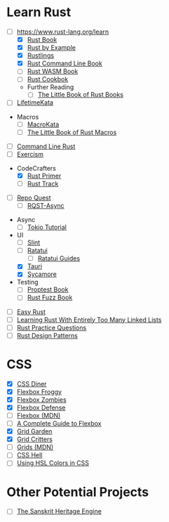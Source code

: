 # Learn Rust
 - [ ] https://www.rust-lang.org/learn
   - [x] [Rust Book](https://doc.rust-lang.org/book/)
   - [x] [Rust by Example](https://doc.rust-lang.org/rust-by-example/)
   - [x] [Rustlings](https://github.com/rust-lang/rustlings/)
   - [x] [Rust Command Line Book](https://rust-cli.github.io/book/index.html)
   - [ ] [Rust WASM Book](https://rustwasm.github.io/docs/book/)
   - [ ] [Rust Cookbok](https://rust-lang-nursery.github.io/rust-cookbook/)
   - Further Reading
     - [ ] [The Little Book of Rust Books](https://lborb.github.io/book/title-page.html)
 - [ ] [LifetimeKata](https://tfpk.github.io/lifetimekata/)
 - Macros
   - [ ] [MacroKata](https://github.com/tfpk/macrokata)
   - [ ] [The Little Book of Rust Macros](https://veykril.github.io/tlborm/)
 - [ ] [Command Line Rust](https://github.com/kyclark/command-line-rust)
 - [ ] [Exercism](https://exercism.org/tracks/rust)
 - CodeCrafters
   - [x] [Rust Primer](https://app.codecrafters.io/collections/rust-primer)
   - [ ] [Rust Track](https://app.codecrafters.io/tracks/rust)
 - [ ] [Repo Quest](https://github.com/cognitive-engineering-lab/repo-quest)
   - [ ] [RQST-Async](https://github.com/cognitive-engineering-lab/rqst-async/)
 - Async
   - [ ] [Tokio Tutorial](https://tokio.rs/tokio/tutorial)
 - UI
   - [ ] [Slint](https://docs.slint.dev/latest/docs/slint/)
   - [ ] [Ratatui](https://ratatui.rs/)
     - [ ] [Ratatui Guides](https://ratatui.rs/tutorials/hello-world/)
   - [x] [Tauri](https://beta.tauri.app/guides/)
   - [x] [Sycamore](https://sycamore-rs.netlify.app/docs/getting_started/installation)
 - Testing
   - [ ] [Proptest Book](https://proptest-rs.github.io/proptest/intro.html)
   - [ ] [Rust Fuzz Book](https://rust-fuzz.github.io/book/introduction.html)
 - [ ] [Easy Rust](https://dhghomon.github.io/easy_rust/Chapter_1.html)
 - [ ] [Learning Rust With Entirely Too Many Linked Lists](https://rust-unofficial.github.io/too-many-lists/index.html)
 - [ ] [Rust Practice Questions](https://rust-unofficial.github.io/rust-practise-questions/)
 - [ ] [Rust Design Patterns](https://rust-unofficial.github.io/patterns/)

# CSS
 - [x] [CSS Diner](https://flukeout.github.io/)
 - [x] [Flexbox Froggy](https://codepip.com/games/flexbox-froggy/)
 - [x] [Flexbox Zombies](https://mastery.games/flexboxzombies/)
 - [x] [Flexbox Defense](http://www.flexboxdefense.com/)
 - [ ] [Flexbox (MDN)](https://developer.mozilla.org/en-US/docs/Learn/CSS/CSS_layout/Flexbox)
 - [ ] [A Complete Guide to Flexbox](https://css-tricks.com/snippets/css/a-guide-to-flexbox/)
 - [x] [Grid Garden](https://codepip.com/games/grid-garden/)
 - [x] [Grid Critters](https://mastery.games/gridcritters/)
 - [ ] [Grids (MDN)](https://developer.mozilla.org/en-US/docs/Learn/CSS/CSS_layout/Grids)
 - [ ] [CSS Hell](https://csshell.dev/)
 - [ ] [Using HSL Colors in CSS](https://www.smashingmagazine.com/2021/07/hsl-colors-css/)

# Other Potential Projects
 - [ ] [The Sanskrit Heritage Engine](https://sanskrit.inria.fr/manual.html)
